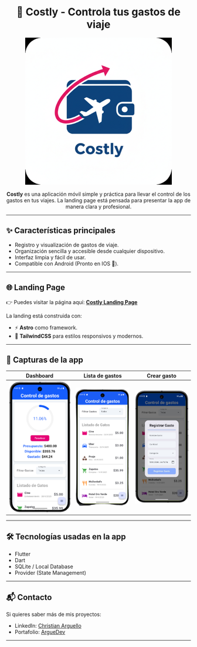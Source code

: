 <h1 align="center">📱 Costly - Controla tus gastos de viaje</h1>

<p align="center">
  <img src="assets/icon/icon.png" alt="Costly Demo" width="400"/>
</p>

<p align="center">
  <b>Costly</b> es una aplicación móvil simple y práctica para llevar el control de los gastos en tus viajes.  
  La landing page está pensada para presentar la app de manera clara y profesional.
</p>

---

## ✨ Características principales
- Registro y visualización de gastos de viaje.
- Organización sencilla y accesible desde cualquier dispositivo.
- Interfaz limpia y fácil de usar.
- Compatible con Android (Pronto en IOS 🚀).

---

## 🌐 Landing Page
👉 Puedes visitar la página aquí: **[Costly Landing Page](https://costly-page.vercel.app/)**  

La landing está construida con:
- ⚡ **Astro** como framework.
- 🎨 **TailwindCSS** para estilos responsivos y modernos.

---

## 📸 Capturas de la app
| Dashboard | Lista de gastos | Crear gasto |
|-------|----------------|-------------|
| ![](assets/dashboard.png) | ![](assets/lista-gastos.png) | ![](assets/formulario.png) |

---

## 🛠️ Tecnologías usadas en la app
- Flutter
- Dart
- SQLite / Local Database
- Provider (State Management)

---

## 📬 Contacto
Si quieres saber más de mis proyectos:
- LinkedIn: [Christian Arguello](https://www.linkedin.com/in/christianargue/)  
- Portafolio: [ArgueDev](https://arguedev.vercel.app/)
---
